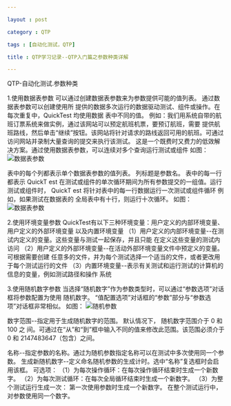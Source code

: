 ```yaml
---

layout : post

category : QTP

tags : [自动化测试，QTP]

title : QTP学习记录--QTP入门篇之参数种类详解

---
```




QTP-自动化测试.参数种类

1.使用数据表参数
    可以通过创建数据表参数来为参数提供可能的值列表。 通过数据表参数可以创建使用所
提供的数据多次运行的数据驱动测试、组件或操作。在每次重复中，QuickTest 均使用数据
表中不同的值。
     例如：我们用系统自带的航班订票系统来做实例，通过该网站可以预定航班机票，要预订航班，需要
提供航班路线，然后单击“继续”按钮。该网站将针对请求的路线返回可用的航班。可通过访问网站并录制大量查询的提交来执行该测试。 这是一个既费时又费力的低效解决方案。通过使用数据表参数，可以连续对多个查询运行测试或组件
如图：
![](http://charisma.u.qiniudn.com/201310-31%E6%95%B0%E6%8D%AE%E8%A1%A8%E5%8F%82%E6%95%B0.png "数据表参数")


表中的每个列都表示单个数据表参数的值列表。 列标题是参数名。 表中的每一行都表示
QuickT est  在测试或组件的单次循环期间为所有参数提交的一组值。运行测试或组件时，
QuickT est  将针对表中的每一行数据运行一次测试或组件循环
例如，如果测试在数据表的
全局表中有十行，则运行十次循环。 
如图：
![](http://charisma.u.qiniudn.com/201310-31%E6%95%B0%E6%8D%AE%E8%A1%A8%E5%8F%82%E6%95%B01.png "数据表参数")

2.使用环境变量参数
      QuickTest有以下三种环境变量：用户定义的内部环境变量、用户定义的外部环境变量
以及内置环境变量
      （1）用户定义的内部环境变量--在测试内定义的变量。这些变量与测试一起保存，并且只能
在定义这些变量的测试内访问
      （2）用户定义的外部环境变量--在活动外部环境变量文件中预定义的变量。可根据需要创建
任意多的文件，并为每个测试选择一个适当的文件，或者更改用于每个测试运行的文件
      （3）内置环境变量--表示有关测试和运行测试的计算机的信息的变量，例如测试路径和操作
系统


3.使用随机数字参数
      当选择“随机数字”作为参数类型时，可以通过“参数选项”对话框将参数配置为使用
随机数字。 “值配置选项”对话框的“参数”部分与“参数选项”对话框非常相似。
如图：
![](http://charisma.u.qiniudn.com/201310-31%E9%9A%8F%E6%9C%BA%E5%8F%82%E6%95%B0.png "随机参数")

数字范围--指定用于生成随机数字的范围。 默认情况下， 随机数字范围介于  0  和100  之
间。可通过在“从”和“到”框中输入不同的值来修改此范围。该范围必须介于  0  和
2147483647（包含）之间。

名称--指定参数的名称。通过为随机参数指定名称可以在测试中多次使用同一个参数。
生成新随机数字--定义命名随机参数的生成计时。选中“名称”复选框时会启用该框。
可选项：
（1）为每次操作循环：在每次操作循环结束时生成一个新数字。
（2）为每次测试循环：在每次全局循环结束时生成一个新数字。
（3）为整个测试运行生成一次： 第一次使用参数时生成一个新数字。 在整个测试运行中，
      对参数使用同一个数字。


















































































    
			
	
